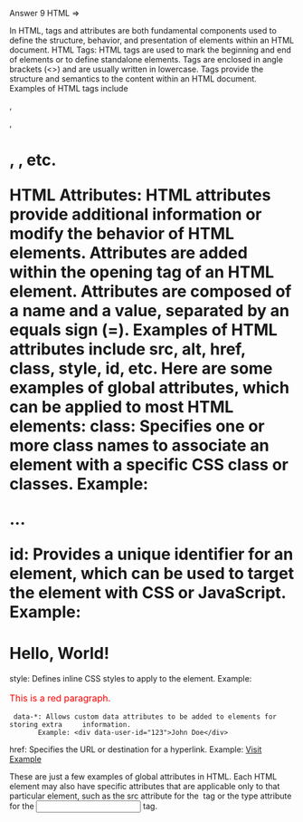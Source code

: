Answer 9 HTML =>  

In HTML, tags and attributes are both fundamental components used to define the structure, behavior, and presentation of elements within an HTML document.
HTML Tags:
HTML tags are used to mark the beginning and end of elements or to define standalone elements.
Tags are enclosed in angle brackets (<>) and are usually written in lowercase.
Tags provide the structure and semantics to the content within an HTML document.
Examples of HTML tags include <div>, <p>, <h1>, <img>, etc.


HTML Attributes:
HTML attributes provide additional information or modify the behavior of HTML elements.
Attributes are added within the opening tag of an HTML element.
Attributes are composed of a name and a value, separated by an equals sign (=).
Examples of HTML attributes include src, alt, href, class, style, id, etc.
Here are some examples of global attributes, which can be applied to most HTML elements:
    class: Specifies one or more class names to associate an element with a specific CSS class or classes.
Example: <div class="container">...</div>

id: Provides a unique identifier for an element, which can be used to target the element with CSS or JavaScript.
Example: <h1 id="page-title">Hello, World!</h1>

style: Defines inline CSS styles to apply to the element.
Example: <p style="color: red; font-size: 16px;">This is a red paragraph.</p>
     
     data-*: Allows custom data attributes to be added to elements for storing extra     information.
           Example: <div data-user-id="123">John Doe</div>

href: Specifies the URL or destination for a hyperlink.
Example: <a href="https://www.example.com">Visit Example</a>

These are just a few examples of global attributes in HTML. Each HTML element may also have specific attributes that are applicable only to that particular element, such as the src attribute for the <img> tag or the type attribute for the <input> tag.

